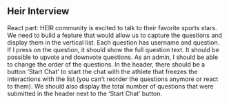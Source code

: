 ## Heir Interview

React part:
HEIR community is excited to talk to their favorite sports stars. We need to build a feature that would allow us to capture the questions and display them in the vertical list. Each question has username and question. If I press on the question, it should show the full question text. It should be possible to upvote and downvote questions. As an admin, I should be able to change the order of the questions. In the header, there should be a button ‘Start Chat’ to start the chat with the athlete that freezes the interactions with the list (you can’t reorder the questions anymore or react to them). We should also display the total number of questions that were submitted in the header next to the ‘Start Chat’ button.
